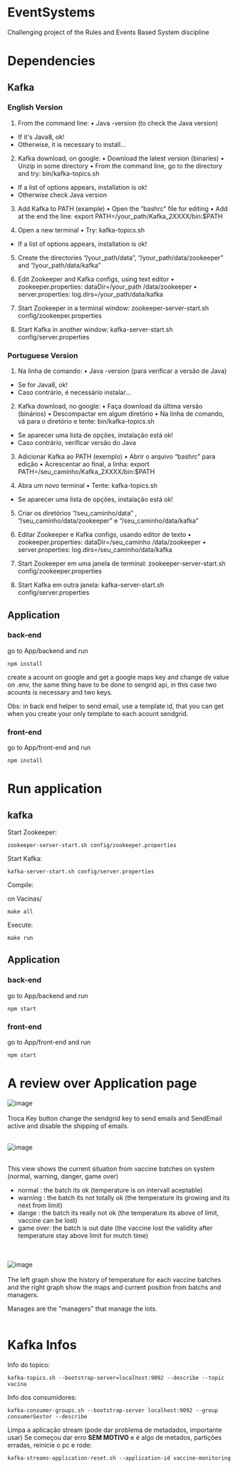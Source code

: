 # EventSystems
Challenging project of the Rules and Events Based System discipline

# Dependencies

## Kafka 

### English Version

1. From the command line:
• Java -version (to check the Java version)
- If it's Java8, ok!
- Otherwise, it is necessary to install...


2. Kafka download, on google:
• Download the latest version (binaries)
• Unzip in some directory
• From the command line, go to the directory and try: bin/kafka-topics.sh
- If a list of options appears, installation is ok!
- Otherwise check Java version


3. Add Kafka to PATH (example)
• Open the “bashrc” file for editing
• Add at the end the line: export PATH=/your_path/Kafka_2XXXX/bin:$PATH


4. Open a new terminal
• Try: kafka-topics.sh
- If a list of options appears, installation is ok!


5. Create the directories “/your_path/data”, “/your_path/data/zookeeper” and “/your_path/data/kafka”


6. Edit Zookeeper and Kafka configs, using text editor
• zookeeper.properties: dataDir=/your_path /data/zookeeper
• server.properties: log.dirs=/your_path/data/kafka


7. Start Zookeeper in a terminal window: zookeeper-server-start.sh config/zookeeper.properties


8. Start Kafka in another window: kafka-server-start.sh config/server.properties


### Portuguese Version

1. Na linha de comando:
• Java -version (para verificar a versão de Java)
- Se for Java8, ok!
- Caso contrário, é necessário instalar...


2. Kafka download, no google:
• Faça download da última versão (binários)
• Descompactar em algum diretório
• Na linha de comando, vá para o diretório e tente: bin/kafka-topics.sh
- Se aparecer uma lista de opções, instalação está ok!
- Caso contrário, verificar versão do Java


3. Adicionar Kafka ao PATH (exemplo)
• Abrir o arquivo “bashrc” para edição
• Acrescentar ao final, a linha: export PATH=/seu_caminho/Kafka_2XXXX/bin:$PATH


4. Abra um novo terminal
• Tente: kafka-topics.sh
- Se aparecer uma lista de opções, instalação está ok! 


5. Criar os diretórios “/seu_caminho/data” , “/seu_caminho/data/zookeeper”  e “/seu_caminho/data/kafka”


6. Editar Zookeeper e Kafka configs, usando editor de texto
• zookeeper.properties: dataDir=/seu_caminho /data/zookeeper
• server.properties: log.dirs=/seu_caminho/data/kafka


7. Start Zookeeper em uma janela de terminal: zookeeper-server-start.sh config/zookeeper.properties


8. Start Kafka em outra janela: kafka-server-start.sh config/server.properties


## Application 
### back-end
go to App/backend and run
```
npm install
```
create a acount on google and get a google maps key and change de value on .env, the same thing have to be done to sengrid api, in this case two acounts is necessary and two keys. 

Obs: in back end helper to send email, use a template id, that you can get when you create your only template to each acount sendgrid.

### front-end
go to App/front-end and run
```
npm install
```


# Run application

## kafka

Start Zookeeper:

```
zookeeper-server-start.sh config/zookeeper.properties
```

Start Kafka:
```
kafka-server-start.sh config/server.properties
```

Compile:

on Vacinas/
```  
make all
```
Execute:
```
make run
```

## Application

### back-end
go to App/backend and run 

```
npm start
```
### front-end
go to App/front-end and run
```
npm start
```
# A review over Application page

![image](https://user-images.githubusercontent.com/34044829/171076651-c8779c64-4a3a-4f03-9f37-78ad9d782f06.png)
<br><br>
Troca Key button change the sendgrid key to send emails and SendEmail active and disable the shipping of emails.
<br><br>

![image](https://user-images.githubusercontent.com/34044829/171076818-f9d1e6f5-4600-442a-9cd4-d27e1d41f1ba.png)
<br><br>

This view shows the current situation from vaccine batches on system (normal, warning, danger, game over)

* normal : the batch its ok (temperature is on intervall aceptable)
* warning : the batch its not totally ok (the temperature its growing and its next from limit)
* dange : the batch its really not ok (the temperature its above of limit, vaccine can be lost)
* game over: the batch is out date (the vaccine lost the validity after temperature stay above limit for mutch time)

<br><br>
![image](https://user-images.githubusercontent.com/34044829/171077275-68c1ace0-f1e9-4307-8832-47a4e833b44c.png)
<br><br>
The left graph show the history of temperature for each vaccine batches and the right graph show the maps and current position from batchs and managers.

Manages are the "managers" that manage the lots.
<br><br>



# Kafka Infos
Info do topico:

```
kafka-topics.sh --bootstrap-server=localhost:9092 --describe --topic vacina
```
Info dos consumidores:
```
kafka-consumer-groups.sh --bootstrap-server localhost:9092 --group consumerGestor --describe
```
Limpa a aplicação stream (pode dar problema de metadados, importante usar)
Se começou dar erro **SEM MOTIVO** e é algo de metados, partições erradas, reinicie o pc e rode:
```
kafka-streams-application-reset.sh --application-id vaccine-monitoring
```
